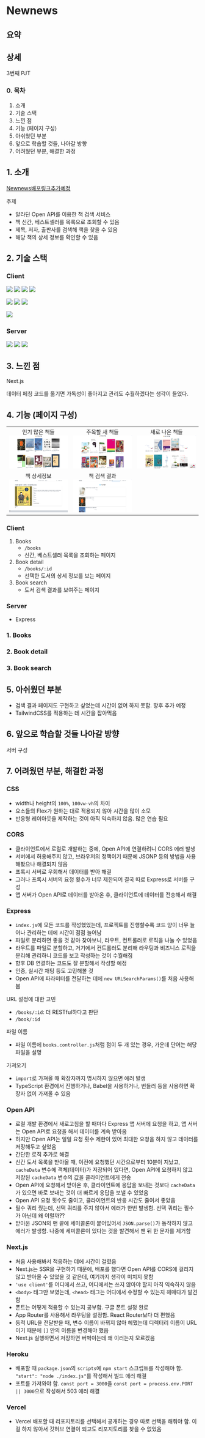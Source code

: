 # Newnews

## 요약

## 상세

3번째 PJT

### 0. 목차

1. 소개
2. 기술 스택
3. 느낀 점
4. 기능 (페이지 구성)
5. 아쉬웠던 부분
6. 앞으로 학습할 것들, 나아갈 방향
7. 어려웠던 부분, 해결한 과정

## 1. 소개

[Newnews배포링크추가예정]()

주제

- 알라딘 Open API를 이용한 책 검색 서비스
- 책 신간, 베스트셀러를 목록으로 조회할 수 있음
- 제목, 저자, 출판사를 검색해 책을 찾을 수 있음
- 해당 책의 상세 정보를 확인할 수 있음

## 2. 기술 스택

### Client

<!-- HTML5 -->

<img src="https://img.shields.io/badge/HTML5-E34F26?style=for-the-badge&logo=HTML5&logoColor=white"> <!-- CSS3 --> <img src="https://img.shields.io/badge/CSS3-1572B6?style=for-the-badge&logo=CSS3&logoColor=white"> <!-- JavaScript --> <img src="https://img.shields.io/badge/JavaScript-F7DF1E?style=for-the-badge&logo=JavaScript&logoColor=black"> <!-- TypeScript --> <img src="https://img.shields.io/badge/TypeScript-3178C6?style=for-the-badge&logo=TypeScript&logoColor=white">

<!-- React -->

<img src="https://img.shields.io/badge/React-61DAFB?style=for-the-badge&logo=React&logoColor=black"> <!-- Next.js --> <img src="https://img.shields.io/badge/Next.js-000000?style=for-the-badge&logo=Next.js&logoColor=white"> <!-- Vercel --> <img src="https://img.shields.io/badge/Vercel-000000?style=for-the-badge&logo=Vercel&logoColor=white">

<!-- TailwindCSS -->
<img src="https://img.shields.io/badge/Tailwindcss-06B6D4?style=for-the-badge&logo=Tailwindcss&logoColor=white">

### Server

<!-- Node.js -->

<img src="https://img.shields.io/badge/Node.js-5FA04E?style=for-the-badge&logo=Node.js&logoColor=white"> <!-- Express --> <img src="https://img.shields.io/badge/Express-000000?style=for-the-badge&logo=Express&logoColor=white"> <!-- Heroku --> <img src="https://img.shields.io/badge/Heroku-430098?style=for-the-badge&logo=Heroku&logoColor=white">

## 3. 느낀 점

Next.js

데이터 페칭 코드를 옮기면 가독성이 좋아지고 관리도 수월하겠다는 생각이 들었다.

## 4. 기능 (페이지 구성)

|                                                                |                                                                |                                                                |
| :------------------------------------------------------------: | :------------------------------------------------------------: | :------------------------------------------------------------: |
| 인기 많은 책들 ![인기 많은 책들](./assets/01-인기많은책들.png) | 주목할 새 책들 ![주목할 새 책들](./assets/02-주목할새책들.png) | 새로 나온 책들 ![새로 나온 책들](./assets/03-새로나온책들.png) |
|     책 상세정보 ![책 상세정보](./assets/04-책상세정보.png)     |    책 검색 결과 ![책 검색 결과](./assets/05-책검색결과.png)    |                                                                |

### Client

1. Books
   - `/books`
   - 신간, 베스트셀러 목록을 조회하는 페이지
2. Book detail
   - `/books/:id`
   - 선택한 도서의 상세 정보를 보는 페이지
3. Book search
   - 도서 검색 결과를 보여주는 페이지

### Server

- Express

### 1. Books

### 2. Book detail

### 3. Book search

## 5. 아쉬웠던 부분

- 검색 결과 페이지도 구현하고 싶었는데 시간이 없어 하지 못함. 향후 추가 예정
- TailwindCSS를 적용하는 데 시간을 잡아먹음

## 6. 앞으로 학습할 것들 나아갈 방향

서버 구성

## 7. 어려웠던 부분, 해결한 과정

### CSS

- width나 height의 `100%`, `100vw·vh`의 차이
- 요소들의 Flex가 원하는 대로 적용되지 않아 시간을 많이 소모
- 반응형 레이아웃을 제작하는 것이 아직 익숙하지 않음. 많은 연습 필요

### CORS

- 클라이언트에서 로컬로 개발하는 중에, Open API에 연결하려니 CORS 에러 발생
- 서버에서 허용해주지 않고, 브라우저의 정책이기 때문에 JSONP 등의 방법을 사용해봤으나 해결되지 않음
- 프록시 서버로 우회해서 데이터를 받아 해결
- 그러나 프록시 서버의 요청 횟수가 너무 제한되어 결국 따로 Express로 서버를 구성
- 앱 서버가 Open API로 데이터를 받아온 후, 클라이언트에 데이터를 전송해서 해결

### Express

- `index.js`에 모든 코드를 작성했었는데, 프로젝트를 진행할수록 코드 양이 너무 늘어나 관리하는 데에 시간이 점점 늘어남
- 파일로 분리하면 좋을 것 같아 찾아보니, 라우트, 컨트롤러로 로직을 나눌 수 있었음
- 라우트를 파일로 분할하고, 거기에서 컨트롤러도 분리해 라우팅과 비즈니스 로직을 분리해 관리하니 코드를 보고 작성하는 것이 수월해짐
- 향후 DB 연결하는 코드도 잘 분할해서 작성할 예정
- 인증, 실시간 채팅 등도 고민해볼 것
- Open API에 파라미터를 전달하는 데에 `new URLSearchParams()`를 처음 사용해봄

URL 설정에 대한 고민

- `/books/:id`: 더 RESTful하다고 판단
- `/book/:id`

파일 이름

- 파일 이름에 `books.controller.js`처럼 점이 두 개 있는 경우, 가운데 단어는 해당 파일을 설명

가져오기

- `import`로 가져올 때 확장자까지 명시하지 않으면 에러 발생
- TypeScript 환경에서 진행하거나, Babel을 사용하거나, 번들러 등을 사용하면 확장자 없이 가져올 수 있음

### Open API

- 로컬 개발 환경에서 새로고침을 할 때마다 Express 앱 서버에 요청을 하고, 앱 서버는 Open API로 요청을 해서 데이터를 계속 받아옴
- 하지만 Open API는 일일 요청 횟수 제한이 있어 최대한 요청을 하지 않고 데이터를 저장해두고 싶었음
- 간단한 로직 추가로 해결
- 신간 도서 목록을 받아올 때, 이전에 요청했던 시간으로부터 10분이 지났고, `cacheData` 변수에 객체(데이터)가 저장되어 있다면, Open API에 요청하지 않고 저장된 `cacheData` 변수의 값을 클라이언트에게 전송
- Open API에 요청해서 받아온 후, 클라이언트에 응답을 보내는 것보다 `cacheData`가 있으면 바로 보내는 것이 더 빠르게 응답을 보낼 수 있었음
- Open API 요청 횟수도 줄이고, 클라이언트의 반응 시간도 줄여서 좋았음
- 필수 쿼리 줬는데, 선택 쿼리를 주지 않아서 에러가 한번 발생함. 선택 쿼리는 필수가 아닌데 왜 이럴까??
- 받아온 JSON의 맨 끝에 세미콜론이 붙어있어서 `JSON.parse()`가 동작하지 않고 에러가 발생함. 나중에 세미콜론이 있다는 것을 발견해서 맨 뒤 한 문자를 제거함

### Next.js

- 처음 사용해봐서 적응하는 데에 시간이 걸렸음
- Next.js는 SSR을 구현하기 때문에, 배포를 했다면 Open API를 CORS에 걸리지 않고 받아올 수 있었을 것 같은데, 여기까지 생각이 미치지 못함
- `'use client'`를 어디에서 쓰고, 어디에서는 쓰지 않아야 할지 아직 익숙하지 않음
- `<body>` 태그만 보였는데, `<head>` 태그는 어디에서 수정할 수 있는지 헤매다가 발견함
- 폰트는 어떻게 적용할 수 있는지 공부함. 구글 폰트 설정 완료
- App Router를 사용해서 라우팅을 설정함. React Router보다 더 편했음
- 동적 URL을 전달받을 때, 변수 이름이 바뀌지 않아 헤맸는데 디렉터리 이름이 URL이기 때문에 `[]` 안의 이름을 변경해야 했음
- Next.js 실행하면서 저장하면 버벅이는데 왜 이러는지 모르겠음

### Heroku

- 배포할 때 `package.json`의 `scripts`에 `npm start` 스크립트를 작성해야 함. `"start": "node ./index.js"`를 작성해서 빌드 에러 해결
- 포트를 가져와야 함. `const port = 3000`을 `const port = process.env.PORT || 3000`으로 작성해서 503 에러 해결

### Vercel

- Vercel 배포할 때 리포지토리를 선택해서 공개하는 경우 따로 선택을 해줘야 함. 이걸 하지 않아서 깃허브 연결이 되고도 리포지토리를 찾을 수 없었음
